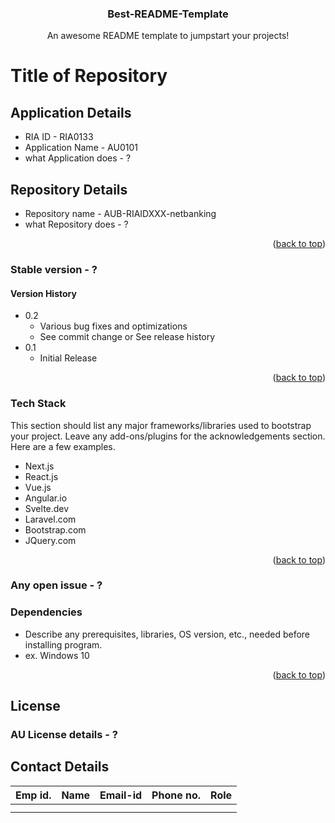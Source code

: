 <!-- PROJECT LOGO -->
<h3 align="center">Best-README-Template</h3>

  <p align="center">
    An awesome README template to jumpstart your projects!
    <br />
  
  
# Title of Repository 

## Application Details 
  * RIA ID - RIA0133
  * Application Name - AU0101
  * what Application does - ?
  
## Repository Details 
  * Repository name - AUB-RIAIDXXX-netbanking
  * what Repository does - ?  
<p align="right">(<a href="#readme-top">back to top</a>)</p>

###  Stable version - ?
  
#### Version History 
* 0.2
    * Various bug fixes and optimizations
    * See commit change or See release history
* 0.1
    * Initial Release
<p align="right">(<a href="#readme-top">back to top</a>)</p>

### Tech Stack
 
This section should list any major frameworks/libraries used to bootstrap your project. Leave any add-ons/plugins for the acknowledgements section. Here are a few examples. 
* Next.js
* React.js
* Vue.js
* Angular.io
* Svelte.dev
* Laravel.com
* Bootstrap.com
* JQuery.com
<p align="right">(<a href="#readme-top">back to top</a>)</p>
 
### Any open issue - ?
  
### Dependencies 

* Describe any prerequisites, libraries, OS version, etc., needed before installing program.
* ex. Windows 10
<p align="right">(<a href="#readme-top">back to top</a>)</p>
  
## License 
  
### AU License details - ?


## Contact Details
  
| Emp id.       | Name          | Email-id     | Phone no.     | Role |
| ------------- | ------------- | ------------ | ------------- | ---- |
|               |               |              |               |      |
|               |               |              |               |      |
  
  

  
  
  
  
  
  
  
  
  
     

    

